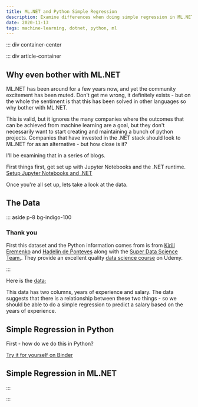 ```yaml
---
title: ML.NET and Python Simple Regression
description: Examine differences when doing simple regression in ML.NET and Python
date: 2020-11-13
tags: machine-learning, dotnet, python, ml
---
```


<page-header title="ML.NET and Python Simple Regression"></page-header>

::: div container-center

<picture-wrapper file-name="heroes/robotmlnet-yes" alt-text="The ML.NET logo with a robot face next to it."></picture-wrapper>

::: div article-container

## Why even bother with ML.NET

ML.NET has been around for a few years now, and yet the community excitement has been muted. Don't get me wrong, it definitely exists - but on the whole the sentiment is that this has been solved in other languages so why bother with ML.NET.

This is valid, but it ignores the many companies where the outcomes that can be achieved from machine learning are a goal, but they don't necessarily want to start creating and maintaining a bunch of python projects. Companies that have invested in the .NET stack should look to ML.NET for as an alternative - but how close is it? 

I'll be examining that in a series of blogs. 

First things first, get set up with Jupyter Notebooks and the .NET runtime. [Setup Jupyter Notebooks and .NET](/content/blog/get-set-up-with-dotnet-and-jupyter-notebooks)

Once you're all set up, lets take a look at the data.

## The Data

::: aside p-8 bg-indigo-100

### Thank you

First this dataset and the Python information comes from is from [Kirill Eremenko](https://www.linkedin.com/in/keremenko/) and [Hadelin de Ponteves](https://www.linkedin.com/in/hadelin-de-ponteves-1425ba5b/) along with the [Super Data Science Team.](https://www.superdatascience.com/). They provide an excellent quality [data science course](https://www.udemy.com/course/machinelearning/learn/lecture/19229340) on Udemy.

::: 

Here is the <a href="/data_files/Salary_Data.csv" download="/data_files/Salary_Data.csv">data:</a>

<display-csv file-Name="Salary_Data.csv"></display-csv>

This data has two columns, years of experience and salary. The data suggests that there is a relationship between these two things - so we should be able to do a simple regression to predict a salary based on the years of experience. 

## Simple Regression in Python

First - how do we do this in Python?

[Try it for yourself on Binder](https://mybinder.org/v2/gist/RobotOptimist/4186084f5fbd698c7ba5358e74d5a30e/master?filepath=simple_linear_regression.ipynb)



## Simple Regression in ML.NET




:::

:::